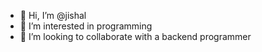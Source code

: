 - 👋 Hi, I’m @jishal
- 👀 I’m interested in programming
- 💞️ I’m looking to collaborate with a backend programmer

<!---
jishal919/jishal919 is a ✨ special ✨ repository because its `README.md` (this file) appears on your GitHub profile.
You can click the Preview link to take a look at your changes.
--->
